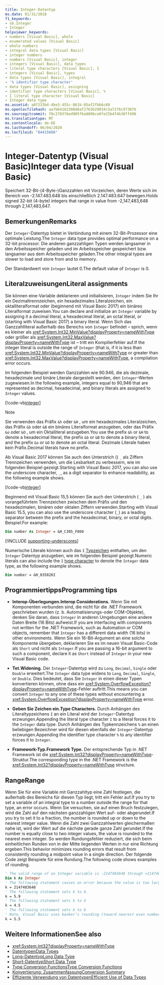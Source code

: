 ```yaml
---
title: Integer-Datentyp
ms.date: 01/31/2018
f1_keywords:
- vb.Integer
- Integer
helpviewer_keywords:
- numbers [Visual Basic], whole
- enumerated values [Visual Basic]
- whole numbers
- integral data types [Visual Basic]
- integer numbers
- numbers [Visual Basic], integer
- integers [Visual Basic], data types
- literal type characters [Visual Basic], I
- integers [Visual Basic], types
- data types [Visual Basic], integral
- '% identifier type character'
- data types [Visual Basic], assigning
- identifier type characters [Visual Basic], %
- I literal type character [Visual Basic]
- Integer data type
ms.assetid: a8f233b4-4be3-455c-861b-05af2fbb6c60
ms.openlocfilehash: aa7b64162308d6af2763b29034c5a7276c973876
ms.sourcegitcommit: f8c270376ed905f6a8896ce0fe25b4f4b38ff498
ms.translationtype: MT
ms.contentlocale: de-DE
ms.lasthandoff: 06/04/2020
ms.locfileid: "84415608"
---
```

# <a name="integer-data-type-visual-basic"></a><span data-ttu-id="57867-102">Integer-Datentyp (Visual Basic)</span><span class="sxs-lookup"><span data-stu-id="57867-102">Integer data type (Visual Basic)</span></span>

<span data-ttu-id="57867-103">Speichert 32-Bit-(4-Byte-)Ganzzahlen mit Vorzeichen, deren Werte sich im Bereich von -2.147.483.648 bis einschließlich 2.147.483.647 bewegen.</span><span class="sxs-lookup"><span data-stu-id="57867-103">Holds signed 32-bit (4-byte) integers that range in value from -2,147,483,648 through 2,147,483,647.</span></span>  
  
## <a name="remarks"></a><span data-ttu-id="57867-104">Bemerkungen</span><span class="sxs-lookup"><span data-stu-id="57867-104">Remarks</span></span>

 <span data-ttu-id="57867-105">Der `Integer`-Datentyp bietet in Verbindung mit einem 32-Bit-Prozessor eine optimale Leistung.</span><span class="sxs-lookup"><span data-stu-id="57867-105">The `Integer` data type provides optimal performance on a 32-bit processor.</span></span> <span data-ttu-id="57867-106">Die anderen ganzzahligen Typen werden langsamer in den Arbeitsspeicher geladen und im Arbeitsspeicher gespeichert bzw. langsamer aus dem Arbeitsspeicher geladen.</span><span class="sxs-lookup"><span data-stu-id="57867-106">The other integral types are slower to load and store from and to memory.</span></span>  
  
 <span data-ttu-id="57867-107">Der Standardwert von `Integer` lautet 0.</span><span class="sxs-lookup"><span data-stu-id="57867-107">The default value of `Integer` is 0.</span></span>  

## <a name="literal-assignments"></a><span data-ttu-id="57867-108">Literalzuweisungen</span><span class="sxs-lookup"><span data-stu-id="57867-108">Literal assignments</span></span>

<span data-ttu-id="57867-109">Sie können eine-Variable deklarieren und initialisieren, `Integer` indem Sie Ihr ein Dezimaltrennzeichen, ein hexadezimales Literalzeichen, ein oktalliteralformat oder (beginnend mit Visual Basic 2017) ein binäres Literalformat zuweisen.</span><span class="sxs-lookup"><span data-stu-id="57867-109">You can declare and initialize an `Integer` variable by assigning it a decimal literal, a hexadecimal literal, an octal literal, or (starting with Visual Basic 2017) a binary literal.</span></span> <span data-ttu-id="57867-110">Wenn Sich das Ganzzahlliteral außerhalb des Bereichs von `Integer` befindet – sprich, wenn es kleiner als <xref:System.Int32.MinValue?displayProperty=nameWithType> oder größer als <xref:System.Int32.MaxValue?displayProperty=nameWithType> ist – tritt ein Kompilierfehler auf.</span><span class="sxs-lookup"><span data-stu-id="57867-110">If the integer literal is outside the range of `Integer` (that is, if it is less than <xref:System.Int32.MinValue?displayProperty=nameWithType> or greater than <xref:System.Int32.MaxValue?displayProperty=nameWithType>, a compilation error occurs.</span></span>

<span data-ttu-id="57867-111">Im folgenden Beispiel werden Ganzzahlen wie 90.946, die als dezimale, hexadezimale und binäre Literale dargestellt werden, den `Integer`-Werten zugewiesen.</span><span class="sxs-lookup"><span data-stu-id="57867-111">In the following example, integers equal to 90,946 that are represented as decimal, hexadecimal, and binary literals are assigned to `Integer` values.</span></span>

[!code-vb[integer](../../../../samples/snippets/visualbasic/language-reference/data-types/numeric-literals.vb#Int)]  

> [!NOTE]
> <span data-ttu-id="57867-112">Sie verwenden das Präfix `&h` oder `&H` , um ein hexadezimales Literalzeichen, das Präfix `&b` oder `&B` ein binäres Literalformat anzugeben, oder das Präfix `&o` oder `&O` , um ein Oktalliteral anzugeben.</span><span class="sxs-lookup"><span data-stu-id="57867-112">You use the prefix `&h` or `&H` to denote a hexadecimal literal, the prefix `&b` or `&B` to denote a binary literal, and the prefix `&o` or `&O` to denote an octal literal.</span></span> <span data-ttu-id="57867-113">Dezimale Literale haben kein Präfix.</span><span class="sxs-lookup"><span data-stu-id="57867-113">Decimal literals have no prefix.</span></span>

<span data-ttu-id="57867-114">Ab Visual Basic 2017 können Sie auch den Unterstrich () `_` als Ziffern Trennzeichen verwenden, um die Lesbarkeit zu verbessern, wie im folgenden Beispiel gezeigt.</span><span class="sxs-lookup"><span data-stu-id="57867-114">Starting with Visual Basic 2017, you can also use the underscore character, `_`, as a digit separator to enhance readability, as the following example shows.</span></span>

[!code-vb[integer](../../../../samples/snippets/visualbasic/language-reference/data-types/numeric-literals.vb#IntS)]  

<span data-ttu-id="57867-115">Beginnend mit Visual Basic 15,5 können Sie auch den Unterstrich ( `_` ) als vorangeführtem Trennzeichen zwischen dem Präfix und den hexadezimalen, binären oder oktalen Ziffern verwenden.</span><span class="sxs-lookup"><span data-stu-id="57867-115">Starting with Visual Basic 15.5, you can also use the underscore character (`_`) as a leading separator between the prefix and the hexadecimal, binary, or octal digits.</span></span> <span data-ttu-id="57867-116">Beispiel:</span><span class="sxs-lookup"><span data-stu-id="57867-116">For example:</span></span>

```vb
Dim number As Integer = &H_C305_F860
```

[!INCLUDE [supporting-underscores](../../../../includes/vb-separator-langversion.md)]

<span data-ttu-id="57867-117">Numerische Literale können auch das `I` [Typzeichen](../../programming-guide/language-features/data-types/type-characters.md) enthalten, um den `Integer` Datentyp anzugeben, wie im folgenden Beispiel gezeigt.</span><span class="sxs-lookup"><span data-stu-id="57867-117">Numeric literals can also include the `I` [type character](../../programming-guide/language-features/data-types/type-characters.md) to denote the `Integer` data type, as the following example shows.</span></span>

```vb
Dim number = &H_035826I
```

## <a name="programming-tips"></a><span data-ttu-id="57867-118">Programmiertipps</span><span class="sxs-lookup"><span data-stu-id="57867-118">Programming tips</span></span>

- <span data-ttu-id="57867-119">**Interop-Überlegungen.**</span><span class="sxs-lookup"><span data-stu-id="57867-119">**Interop Considerations.**</span></span> <span data-ttu-id="57867-120">Wenn Sie mit Komponenten verbunden sind, die nicht für die .NET Framework geschrieben wurden (z. b. Automatisierungs-oder COM-Objekte), denken Sie daran, dass `Integer` in anderen Umgebungen eine andere Daten Breite (16 Bits) aufweist.</span><span class="sxs-lookup"><span data-stu-id="57867-120">If you are interfacing with components not written for the .NET Framework, such as Automation or COM objects, remember that `Integer` has a different data width (16 bits) in other environments.</span></span> <span data-ttu-id="57867-121">Wenn Sie ein 16-Bit-Argument an eine solche Komponente übergeben, deklarieren Sie es im neuen Visual Basic-Code als `Short` und nicht als `Integer`.</span><span class="sxs-lookup"><span data-stu-id="57867-121">If you are passing a 16-bit argument to such a component, declare it as `Short` instead of `Integer` in your new Visual Basic code.</span></span>  
  
- <span data-ttu-id="57867-122">**Tet.**</span><span class="sxs-lookup"><span data-stu-id="57867-122">**Widening.**</span></span> <span data-ttu-id="57867-123">Der `Integer`-Datentyp wird zu `Long`, `Decimal`, `Single` oder `Double` erweitert.</span><span class="sxs-lookup"><span data-stu-id="57867-123">The `Integer` data type widens to `Long`, `Decimal`, `Single`, or `Double`.</span></span> <span data-ttu-id="57867-124">Dies bedeutet, dass Sie `Integer` in einen dieser Typen konvertieren können, ohne dass ein <xref:System.OverflowException?displayProperty=nameWithType>-Fehler auftritt.</span><span class="sxs-lookup"><span data-stu-id="57867-124">This means you can convert `Integer` to any one of these types without encountering a <xref:System.OverflowException?displayProperty=nameWithType> error.</span></span>  
  
- <span data-ttu-id="57867-125">**Geben Sie Zeichen ein.**</span><span class="sxs-lookup"><span data-stu-id="57867-125">**Type Characters.**</span></span> <span data-ttu-id="57867-126">Durch Anhängen des Literaltypzeichens `I` an ein Literal wird der `Integer`-Datentyp erzwungen.</span><span class="sxs-lookup"><span data-stu-id="57867-126">Appending the literal type character `I` to a literal forces it to the `Integer` data type.</span></span> <span data-ttu-id="57867-127">Durch Anhängen des Typkennzeichens `%` an einen beliebigen Bezeichner wird für diesen ebenfalls der `Integer`-Datentyp erzwungen.</span><span class="sxs-lookup"><span data-stu-id="57867-127">Appending the identifier type character `%` to any identifier forces it to `Integer`.</span></span>  
  
- <span data-ttu-id="57867-128">**Framework-Typ.**</span><span class="sxs-lookup"><span data-stu-id="57867-128">**Framework Type.**</span></span> <span data-ttu-id="57867-129">Der entsprechende Typ in .NET Framework ist die <xref:System.Int32?displayProperty=nameWithType>-Struktur.</span><span class="sxs-lookup"><span data-stu-id="57867-129">The corresponding type in the .NET Framework is the <xref:System.Int32?displayProperty=nameWithType> structure.</span></span>  
  
## <a name="range"></a><span data-ttu-id="57867-130">Range</span><span class="sxs-lookup"><span data-stu-id="57867-130">Range</span></span>

<span data-ttu-id="57867-131">Wenn Sie für eine Variable mit Ganzzahltyp eine Zahl festlegen, die außerhalb des Bereichs für diesen Typ liegt, tritt ein Fehler auf.</span><span class="sxs-lookup"><span data-stu-id="57867-131">If you try to set a variable of an integral type to a number outside the range for that type, an error occurs.</span></span> <span data-ttu-id="57867-132">Wenn Sie versuchen, sie auf einen Bruch festzulegen, wird die Zahl auf den nächsten ganzzahligen Wert auf- oder abgerundet.</span><span class="sxs-lookup"><span data-stu-id="57867-132">If you try to set it to a fraction, the number is rounded up or down to the nearest integer value.</span></span> <span data-ttu-id="57867-133">Wenn die Zahl zwei Ganzzahlwerten gleichermaßen nahe ist, wird der Wert auf die nächste gerade ganze Zahl gerundet.</span><span class="sxs-lookup"><span data-stu-id="57867-133">If the number is equally close to two integer values, the value is rounded to the nearest even integer.</span></span> <span data-ttu-id="57867-134">So werden Rundungsfehler reduziert, die sich beim einheitlichen Runden von in der Mitte liegenden Werten in nur eine Richtung ergeben.</span><span class="sxs-lookup"><span data-stu-id="57867-134">This behavior minimizes rounding errors that result from consistently rounding a midpoint value in a single direction.</span></span> <span data-ttu-id="57867-135">Der folgende Code zeigt Beispiele für eine Rundung.</span><span class="sxs-lookup"><span data-stu-id="57867-135">The following code shows examples of rounding.</span></span>  

```vb  
' The valid range of an Integer variable is -2147483648 through +2147483647.  
Dim k As Integer  
' The following statement causes an error because the value is too large.  
k = 2147483648  
' The following statement sets k to 6.  
k = 5.9  
' The following statement sets k to 4  
k = 4.5  
' The following statement sets k to 6  
' Note, Visual Basic uses banker’s rounding (toward nearest even number)  
k = 5.5  
```

## <a name="see-also"></a><span data-ttu-id="57867-136">Weitere Informationen</span><span class="sxs-lookup"><span data-stu-id="57867-136">See also</span></span>

- <xref:System.Int32?displayProperty=nameWithType>
- [<span data-ttu-id="57867-137">Datentypen</span><span class="sxs-lookup"><span data-stu-id="57867-137">Data Types</span></span>](index.md)
- [<span data-ttu-id="57867-138">Long-Datentyp</span><span class="sxs-lookup"><span data-stu-id="57867-138">Long Data Type</span></span>](long-data-type.md)
- [<span data-ttu-id="57867-139">Short-Datentyp</span><span class="sxs-lookup"><span data-stu-id="57867-139">Short Data Type</span></span>](short-data-type.md)
- [<span data-ttu-id="57867-140">Type Conversion Functions</span><span class="sxs-lookup"><span data-stu-id="57867-140">Type Conversion Functions</span></span>](../functions/type-conversion-functions.md)
- [<span data-ttu-id="57867-141">Konvertierung: Zusammenfassung</span><span class="sxs-lookup"><span data-stu-id="57867-141">Conversion Summary</span></span>](../keywords/conversion-summary.md)
- [<span data-ttu-id="57867-142">Effiziente Verwendung von Datentypen</span><span class="sxs-lookup"><span data-stu-id="57867-142">Efficient Use of Data Types</span></span>](../../programming-guide/language-features/data-types/efficient-use-of-data-types.md)
